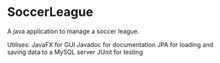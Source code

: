 # SoccerLeague
A java application to manage a soccer league.

Utilises:
JavaFX for GUI
Javadoc for documentation
JPA for loading and saving data to a MySQL server
JUnit for testing
